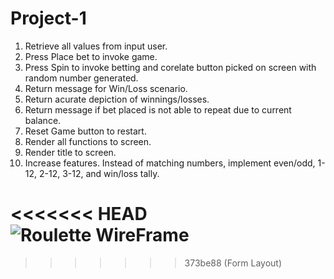 # Project-1
1. Retrieve all values from input user.
2. Press Place bet to invoke game.
3. Press Spin to invoke betting and corelate button picked on screen with random number generated. 
4. Return message for Win/Loss scenario.
5. Return acurate depiction of winnings/losses. 
6. Return message if bet placed is not able to repeat due to current balance. 
7. Reset Game button to restart. 
8. Render all functions to screen. 
9. Render title to screen. 
10. Increase features. Instead of matching numbers, implement even/odd, 1-12, 2-12, 3-12, and win/loss tally. 

<<<<<<< HEAD
![Roulette WireFrame](https://user-images.githubusercontent.com/97140818/159081476-7cf9a682-633e-432c-bc26-5ed93627c4bd.png)
=======
>>>>>>> 373be88 (Form Layout)
